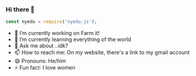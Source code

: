 ### Hi there 👋

<!--
**nyeduHu/nyeduHu** is a ✨ _special_ ✨ repository because its `README.md` (this file) appears on your GitHub profile.
-->
```js
const nyedu = require('nyedu.js');
```


- 🔭 I’m currently working on Farm it!
- 🌱 I’m currently learning everything of the world
- 💬 Ask me about ..idk?
- 📫 How to reach me: On my website, there's a link to my gmail account
- 😄 Pronouns: He/him
- ⚡ Fun fact: I love women

